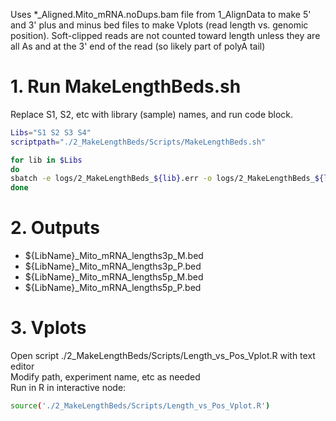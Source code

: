 Uses *_Aligned.Mito_mRNA.noDups.bam file from 1_AlignData to make 5' and 3' plus and minus bed files to make Vplots (read length vs. genomic position). Soft-clipped reads are not counted toward length unless they are all As and at the 3' end of the read (so likely part of polyA tail)


# 1. Run MakeLengthBeds.sh
Replace S1, S2, etc with library (sample) names, and run code block.

```bash
Libs="S1 S2 S3 S4"
scriptpath="./2_MakeLengthBeds/Scripts/MakeLengthBeds.sh"

for lib in $Libs
do
sbatch -e logs/2_MakeLengthBeds_${lib}.err -o logs/2_MakeLengthBeds_${lib}.log $scriptpath ${lib}
done
```

# 2. Outputs  
  - ${LibName}_Mito_mRNA_lengths3p_M.bed  
  - ${LibName}_Mito_mRNA_lengths3p_P.bed  
  - ${LibName}_Mito_mRNA_lengths5p_M.bed  
  - ${LibName}_Mito_mRNA_lengths5p_P.bed  
   
# 3. Vplots
Open script ./2_MakeLengthBeds/Scripts/Length_vs_Pos_Vplot.R with text editor  
Modify path, experiment name, etc as needed   
Run in R in interactive node: 
```bash
source('./2_MakeLengthBeds/Scripts/Length_vs_Pos_Vplot.R')
```
